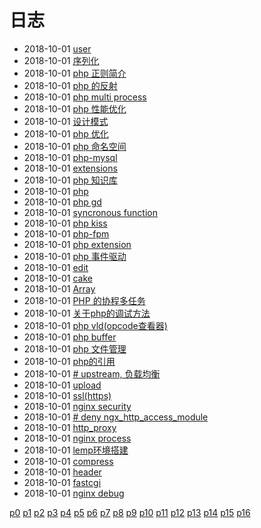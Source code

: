 # 日志
- 2018-10-01 [user](/b/php/php-shell) 
- 2018-10-01 [序列化](/b/php/php-serialize) 
- 2018-10-01 [php 正则简介](/b/php/php-regex) 
- 2018-10-01 [php 的反射](/b/php/php-reflection) 
- 2018-10-01 [php multi process](/b/php/php-process) 
- 2018-10-01 [php 性能优化](/b/php/php-perf) 
- 2018-10-01 [设计模式](/b/php/php-pattern) 
- 2018-10-01 [php 优化](/b/php/php-optimize) 
- 2018-10-01 [php 命名空间](/b/php/php-namespace) 
- 2018-10-01 [php-mysql](/b/php/php-mysql) 
- 2018-10-01 [extensions](/b/php/php-mongo) 
- 2018-10-01 [php 知识库](/b/php/php-lib) 
- 2018-10-01 [php](/b/php/php-install) 
- 2018-10-01 [php gd](/b/php/php-gd) 
- 2018-10-01 [syncronous function ](/b/php/php-func) 
- 2018-10-01 [php kiss](/b/php/php-frame) 
- 2018-10-01 [php-fpm](/b/php/php-fpm) 
- 2018-10-01 [php extension](/b/php/php-extension) 
- 2018-10-01 [php 事件驱动](/b/php/php-event) 
- 2018-10-01 [edit](/b/php/php-deep) 
- 2018-10-01 [cake](/b/php/php-cake) 
- 2018-10-01 [Array](/b/php/php-array) 
- 2018-10-01 [PHP 的协程多任务](/b/php/2015-06-15-php-coroutines) 
- 2018-10-01 [关于php的调试方法](/b/php/2014-3-5-php-debug) 
- 2018-10-01 [php vld(opcode查看器)](/b/php/2013-4-5-php-vld) 
- 2018-10-01 [php buffer](/b/php/2013-3-3-php-buffer) 
- 2018-10-01 [php 文件管理](/b/php/2013-2-3-php-file) 
- 2018-10-01 [php的引用](/b/php/2013-11-1-php-ref) 
- 2018-10-01 [# upstream, 负载均衡](/b/nginx/nginx-upstream) 
- 2018-10-01 [upload](/b/nginx/nginx-upload) 
- 2018-10-01 [ssl(https)](/b/nginx/nginx-ssl) 
- 2018-10-01 [nginx security](/b/nginx/nginx-sec) 
- 2018-10-01 [# deny ngx_http_access_module](/b/nginx/nginx-route) 
- 2018-10-01 [ http_proxy](/b/nginx/nginx-proxy) 
- 2018-10-01 [nginx process](/b/nginx/nginx-process) 
- 2018-10-01 [lemp环境搭建](/b/nginx/nginx-lemp) 
- 2018-10-01 [compress](/b/nginx/nginx-io-conpress) 
- 2018-10-01 [header](/b/nginx/nginx-http) 
- 2018-10-01 [fastcgi](/b/nginx/nginx-fastcgi) 
- 2018-10-01 [nginx debug](/b/nginx/nginx-debug-log) 

 [p0](/b/index) [p1](/b/p/p1) [p2](/b/p/p2) [p3](/b/p/p3) [p4](/b/p/p4) [p5](/b/p/p5) [p6](/b/p/p6) [p7](/b/p/p7) [p8](/b/p/p8) [p9](/b/p/p9) [p10](/b/p/p10) [p11](/b/p/p11) [p12](/b/p/p12) [p13](/b/p/p13) [p14](/b/p/p14) [p15](/b/p/p15) [p16](/b/p/p16)